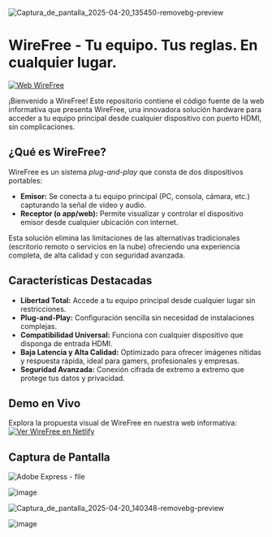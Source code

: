 ![Captura_de_pantalla_2025-04-20_135450-removebg-preview](https://github.com/user-attachments/assets/256a3bd9-ff9b-4844-9026-ad89d4d7ee68)


# WireFree - Tu equipo. Tus reglas. En cualquier lugar.
[![Web WireFree](https://img.shields.io/badge/Demo-Web-blue?logo=googlechrome)](https://wirefree.netlify.app/)

¡Bienvenido a WireFree! Este repositorio contiene el código fuente de la web informativa que presenta WireFree, una innovadora solución hardware para acceder a tu equipo principal desde cualquier dispositivo con puerto HDMI, sin complicaciones.

## ¿Qué es WireFree?
WireFree es un sistema *plug-and-play* que consta de dos dispositivos portables:
- **Emisor:** Se conecta a tu equipo principal (PC, consola, cámara, etc.) capturando la señal de video y audio.
- **Receptor (o app/web):** Permite visualizar y controlar el dispositivo emisor desde cualquier ubicación con internet.

Esta solución elimina las limitaciones de las alternativas tradicionales (escritorio remoto o servicios en la nube) ofreciendo una experiencia completa, de alta calidad y con seguridad avanzada.

## Características Destacadas
- **Libertad Total:** Accede a tu equipo principal desde cualquier lugar sin restricciones.
- **Plug-and-Play:** Configuración sencilla sin necesidad de instalaciones complejas.
- **Compatibilidad Universal:** Funciona con cualquier dispositivo que disponga de entrada HDMI.
- **Baja Latencia y Alta Calidad:** Optimizado para ofrecer imágenes nítidas y respuesta rápida, ideal para gamers, profesionales y empresas.
- **Seguridad Avanzada:** Conexión cifrada de extremo a extremo que protege tus datos y privacidad.

## Demo en Vivo
Explora la propuesta visual de WireFree en nuestra web informativa:  
[<img src="https://img.shields.io/badge/Ver%20WireFree-Netlify-00C7B7?logo=netlify&logoColor=white" alt="Ver WireFree en Netlify" />](https://wirefree.netlify.app/)

## Captura de Pantalla
![Adobe Express - file](https://github.com/user-attachments/assets/8cc11abb-cdac-4cec-bd02-24b2663d423a)

![image](https://github.com/user-attachments/assets/69dca943-3c92-48bf-9b7a-f86e7f78ffcc)

![Captura_de_pantalla_2025-04-20_140348-removebg-preview](https://github.com/user-attachments/assets/39963ce1-ffca-4fcf-bda6-e09d3496aa7a)

![image](https://github.com/user-attachments/assets/29a4cc34-5066-45b8-9033-3526bac7cc34)



